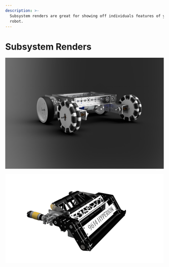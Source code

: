 ```yaml
---
description: >-
  Subsystem renders are great for showing off individuals features of your
  robot.
---
```


# Subsystem Renders

![Basic Tetrix drivetrain by Andrew of 15887](../.gitbook/assets/jerseybot3%20%281%29.png)

![Intake render by Raymond of FTC 9614](../.gitbook/assets/ugqr_v1.3_deployed_config_2021-jan-18_09-20-43pm-000_customizedview18119357730_png_alpha.png)


